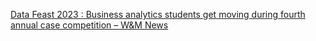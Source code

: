 [Data Feast 2023 : Business analytics students get moving during fourth annual case competition – W&M News](https://qi.tc/qi/116418)